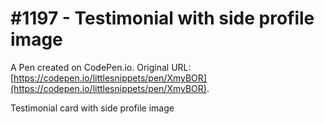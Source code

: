 # #1197 - Testimonial with side profile image

A Pen created on CodePen.io. Original URL: [https://codepen.io/littlesnippets/pen/XmyBOR](https://codepen.io/littlesnippets/pen/XmyBOR).

Testimonial card with side profile image

